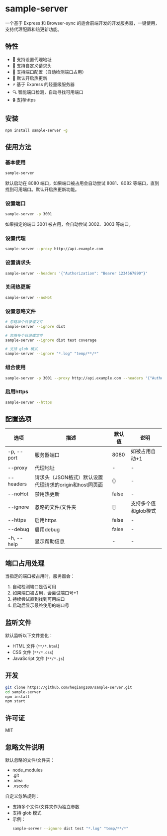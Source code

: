 # sample-server

一个基于 Express 和 Browser-sync 的适合前端开发的开发服务器，一键使用，支持代理配置和热更新功能。

## 特性
- 🚀 支持设置代理地址
- 🔧 支持自定义请求头
- 🎯 支持端口配置（自动检测端口占用）
- 🔄 默认开启热更新
- ⚡️ 基于 Express 的轻量级服务器
- 🔍 智能端口检测，自动寻找可用端口
- 🔒 支持https

## 安装

```bash
npm install sample-server -g
```

## 使用方法

### 基本使用

```bash
sample-server
```
默认启动在 8080 端口，如果端口被占用会自动尝试 8081、8082 等端口，直到找到可用端口。默认开启热更新功能。

### 设置端口

```bash
sample-server -p 3001
```
如果指定的端口 3001 被占用，会自动尝试 3002、3003 等端口。

### 设置代理

```bash
sample-server --proxy http://api.example.com
```
### 设置请求头

```bash
sample-server --headers '{"Authorization": "Bearer 1234567890"}'
```
### 关闭热更新

```bash
sample-server --noHot
```
### 设置忽略文件

```bash
# 忽略单个目录或文件
sample-server --ignore dist

# 忽略多个目录或文件
sample-server --ignore dist test coverage

# 支持 glob 模式
sample-server --ignore "*.log" "temp/**/*"
```
### 组合使用

```bash
sample-server -p 3001 --proxy http://api.example.com --headers '{"Authorization": "Bearer 1234567890"}' --ignore dist test coverage
```

### 启用https

```bash
sample-server --https
```

## 配置选项

| 选项 | 描述 | 默认值 | 说明 |
|------|------|--------|------|
| -p, --port | 服务器端口 | 8080 | 如被占用自动+1 |
| --proxy | 代理地址 | - | - |
| --headers | 请求头（JSON格式）默认设置代理请求的origin和host同页面 | {} | - |
| --noHot | 禁用热更新 | false | - |
| --ignore | 忽略的文件/文件夹 | [] | 支持多个值和glob模式 |
| --https | 启用https | false | - |
| --debug | 启用debug | false | - |
| -h, --help | 显示帮助信息 | - | - |

## 端口占用处理

当指定的端口被占用时，服务器会：
1. 自动检测端口是否可用
2. 如果端口被占用，会尝试端口号+1
3. 持续尝试直到找到可用端口
4. 启动后显示最终使用的端口号

## 监听文件

默认监听以下文件变化：
- HTML 文件 (`**/*.html`)
- CSS 文件 (`**/*.css`)
- JavaScript 文件 (`**/*.js`)

## 开发
```bash
git clone https://github.com/heqiang100/sample-server.git
cd sample-server
npm install
npm start
```

## 许可证

MIT

## 忽略文件说明

默认忽略的文件/文件夹：
- node_modules
- .git
- .idea
- .vscode

自定义忽略规则：
- 支持多个文件/文件夹作为独立参数
- 支持 glob 模式
- 示例：
  ```bash
  sample-server --ignore dist test "*.log" "temp/**/*"
  ```